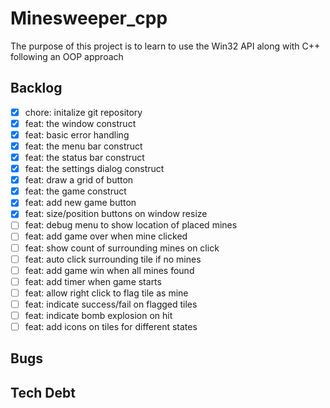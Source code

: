 # Minesweeper_cpp

The purpose of this project is to learn to use the Win32 API along with C++ following an OOP approach

## Backlog

- [x] chore: initalize git repository
- [x] feat: the window construct
- [x] feat: basic error handling
- [x] feat: the menu bar construct
- [x] feat: the status bar construct
- [x] feat: the settings dialog construct
- [x] feat: draw a grid of button
- [x] feat: the game construct
- [x] feat: add new game button
- [x] feat: size/position buttons on window resize
- [ ] feat: debug menu to show location of placed mines
- [ ] feat: add game over when mine clicked
- [ ] feat: show count of surrounding mines on click
- [ ] feat: auto click surrounding tile if no mines
- [ ] feat: add game win when all mines found
- [ ] feat: add timer when game starts
- [ ] feat: allow right click to flag tile as mine
- [ ] feat: indicate success/fail on flagged tiles
- [ ] feat: indicate bomb explosion on hit
- [ ] feat: add icons on tiles for different states

## Bugs

## Tech Debt